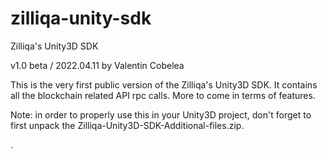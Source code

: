 # zilliqa-unity-sdk
Zilliqa's Unity3D SDK

v1.0 beta / 2022.04.11
by Valentin Cobelea

This is the very first public version of the Zilliqa's Unity3D SDK.
It contains all the blockchain related API rpc calls.
More to come in terms of features.

Note: in order to properly use this in your Unity3D project,
don't forget to first unpack the Zilliqa-Unity3D-SDK-Additional-files.zip.

.
